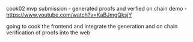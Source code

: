 cook02 mvp submission - generated proofs and verfied on chain 
demo - https://www.youtube.com/watch?v=KaBJmgQksjY


going to cook the frontend and integrate the generation and on chain verification of proofs into the web
